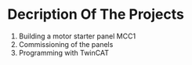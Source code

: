 # Decription Of The Projects

1. Building a motor starter panel MCC1
2. Commissioning of the panels
3. Programming with TwinCAT


